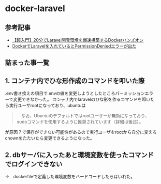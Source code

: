 # docker-laravel

## 参考記事

- [【超入門】20分でLaravel開発環境を爆速構築するDockerハンズオン](https://qiita.com/ucan-lab/items/56c9dc3cf2e6762672f4)
- [DockerでLaravelを入れているとPermissionDeniedエラーが出た](https://qiita.com/Usuyuki/items/b235a23d516a8d6dedc6)

## 詰まった事一覧

## 1. コンテナ内でひな形作成のコマンドを叩いた際
.env書き換えの項目で.envの値を変更しようとしたところパーミッションエラーで変更できなかった。
コンテナ内でlaravelのひな形を作るコマンドを叩いたら実行ユーザrootになっており、ubuntuは

> 　なお、Ubuntuのデフォルトではrootユーザーが無効になっており、sudoコマンドを使用するように推奨されています（詳細は後述）。

が原因？で保存ができない可能性があるので実行ユーザをrootから自分に変えるchownをたたいたら変更できるようになった。

## 2. dbサーバに入ったあと環境変数を使ったコマンドでログインできない
→　dockerfileで定義した環境変数をハードコードしたらはいれた。

